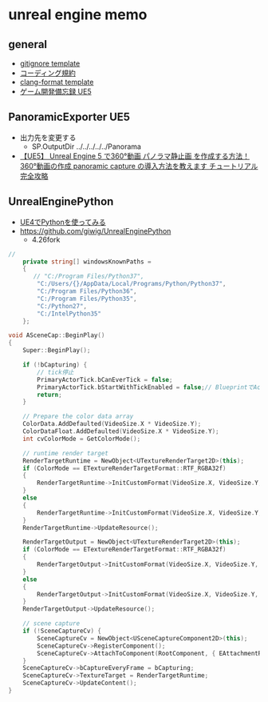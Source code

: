 # unreal engine memo

## general
- [gitignore template](https://github.com/github/gitignore/blob/main/UnrealEngine.gitignore)
- [コーディング規約](https://docs.unrealengine.com/5.0/ja/epic-cplusplus-coding-standard-for-unreal-engine/)
- [clang-format template](https://github.com/TensorWorks/UE-Clang-Format/blob/main/.clang-format)
- [ゲーム開発備忘録 UE5](https://namiton.hatenablog.jp/archive/category/UE5)

## PanoramicExporter UE5
- 出力先を変更する
  - SP.OutputDir ../../../../../Panorama
- [【UE5】 Unreal Engine 5 で360°動画 パノラマ静止画 を作成する方法！360°動画の作成 panoramic capture の導入方法を教えます チュートリアル 完全攻略](https://www.youtube.com/watch?v=zEhHdroMHbI&list=PL2_FpRIC2hFpmVl0imH3mpInUwz2D-XbM&index=1&t=330s)

## UnrealEnginePython
- [UE4でPythonを使ってみる](https://qiita.com/simonritchie/items/58fe6d4d3c411c8c062f)
- https://github.com/giwig/UnrealEnginePython
  - 4.26fork

```cs
// 
    private string[] windowsKnownPaths =
    {
       // "C:/Program Files/Python37",
        "C:/Users/{}/AppData/Local/Programs/Python/Python37",
        "C:/Program Files/Python36",
        "C:/Program Files/Python35",
        "C:/Python27",
        "C:/IntelPython35"
    };
```

```cpp
void ASceneCap::BeginPlay()
{
	Super::BeginPlay();

	if (!bCapturing) {
		// tick停止
		PrimaryActorTick.bCanEverTick = false;
		PrimaryActorTick.bStartWithTickEnabled = false;// BlueprintでActorTickカテゴリにあるフラグ
		return;
	}

	// Prepare the color data array
	ColorData.AddDefaulted(VideoSize.X * VideoSize.Y);
	ColorDataFloat.AddDefaulted(VideoSize.X * VideoSize.Y);
	int cvColorMode = GetColorMode();

	// runtime render target
	RenderTargetRuntime = NewObject<UTextureRenderTarget2D>(this);
	if (ColorMode == ETextureRenderTargetFormat::RTF_RGBA32f)
	{
		RenderTargetRuntime->InitCustomFormat(VideoSize.X, VideoSize.Y, PF_FloatRGBA, false);
	}
	else
	{
		RenderTargetRuntime->InitCustomFormat(VideoSize.X, VideoSize.Y, PF_B8G8R8A8, false);
	}
	RenderTargetRuntime->UpdateResource();

	RenderTargetOutput = NewObject<UTextureRenderTarget2D>(this);
	if (ColorMode == ETextureRenderTargetFormat::RTF_RGBA32f)
	{
		RenderTargetOutput->InitCustomFormat(VideoSize.X, VideoSize.Y, PF_FloatRGBA, false);
	}
	else
	{
		RenderTargetOutput->InitCustomFormat(VideoSize.X, VideoSize.Y, PF_B8G8R8A8, false);
	}
	RenderTargetOutput->UpdateResource();

	// scene capture
	if (!SceneCaptureCv) {
		SceneCaptureCv = NewObject<USceneCaptureComponent2D>(this);
		SceneCaptureCv->RegisterComponent();
		SceneCaptureCv->AttachToComponent(RootComponent, { EAttachmentRule::KeepRelative, false });
	}
	SceneCaptureCv->bCaptureEveryFrame = bCapturing;
	SceneCaptureCv->TextureTarget = RenderTargetRuntime;
	SceneCaptureCv->UpdateContent();
}
```

